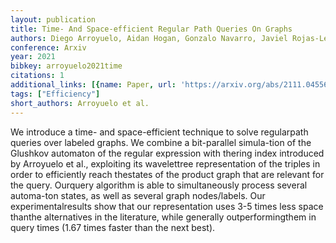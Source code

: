 ```yaml
---
layout: publication
title: Time- And Space-efficient Regular Path Queries On Graphs
authors: Diego Arroyuelo, Aidan Hogan, Gonzalo Navarro, Javiel Rojas-Ledesma
conference: Arxiv
year: 2021
bibkey: arroyuelo2021time
citations: 1
additional_links: [{name: Paper, url: 'https://arxiv.org/abs/2111.04556'}]
tags: ["Efficiency"]
short_authors: Arroyuelo et al.
---
```

We introduce a time- and space-efficient technique to solve regularpath
queries over labeled graphs. We combine a bit-parallel simula-tion of the
Glushkov automaton of the regular expression with thering index introduced by
Arroyuelo et al., exploiting its wavelettree representation of the triples in
order to efficiently reach thestates of the product graph that are relevant for
the query. Ourquery algorithm is able to simultaneously process several
automa-ton states, as well as several graph nodes/labels. Our
experimentalresults show that our representation uses 3-5 times less space
thanthe alternatives in the literature, while generally outperformingthem in
query times (1.67 times faster than the next best).